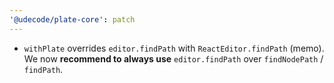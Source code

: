 ```yaml
---
'@udecode/plate-core': patch
---
```


- `withPlate` overrides `editor.findPath` with `ReactEditor.findPath` (memo). We now **recommend to always use** `editor.findPath` over `findNodePath` / `findPath`.
